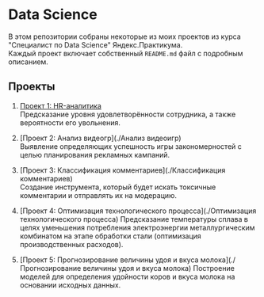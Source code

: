 # Data Science
В этом репозитории собраны некоторые из моих проектов из курса "Специалист по Data Science" Яндекс.Практикума.  
Каждый проект включает собственный `README.md` файл с подробным описанием. 

## Проекты

1. [Проект 1: HR-аналитика](./HR-аналитика)  
  Предсказание уровня удовлетворённости сотрудника, а также вероятности его увольнения.

2. [Проект 2: Анализ видеогр](./Анализ видеоигр)  
   Выявление определяющих успешность игры закономерностей с целью планирования рекламных кампаний.

3. [Проект 3: Классификация комментариев](./Классификация комментариев)  
   Создание инструмента, который будет искать токсичные комментарии и отправлять их на модерацию.

4. [Проект 4: Оптимизация технологического процесса](./Оптимизация технологического процесса) 
 Предсказание температуры сплава в целях уменьшения потребления электроэнергии металлургическим комбинатом на этапе обработки стали (оптимизация производственных расходов).

5. [Проект 5: Прогнозирование величины удоя и вкуса молока](./Прогнозирование величины удоя и вкуса молока) 
Построение моделей для определения удойности коров и вкуса молока на основании исходных данных.
